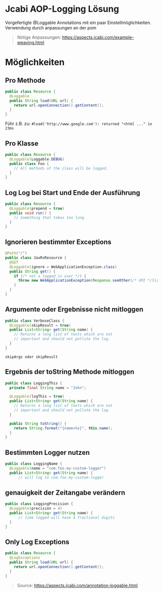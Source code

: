 # Jcabi AOP-Logging Lösung

Vorgefertigte @Loggable Annotations mit ein paar Einstellmöglichkeiten.
Verwendung durch anpassungen an der pom

> Nötige Anpassungen: https://aspects.jcabi.com/example-weaving.html

# Möglichkeiten

## Pro Methode

```java
public class Resource {
  @Loggable
  public String load(URL url) {
    return url.openConnection().getContent();
  }
}
```

Führ z.B. zu:
`#load('http://www.google.com'): returned "<html ..." in 23ms`

## Pro Klasse

```java
public class Resource {
  @Loggable(Loggable.DEBUG)
  public class Foo {
    // All methods of the class will be logged.
  }
}
```

## Log Log bei Start und Ende der Ausführung

```java
public class Resource {
  @Loggable(prepend = true)
  public void run() {
    // Something that takes too long.
  }
}
```

## Ignorieren bestimmter Exceptions

```java
@Path("/")
public class JaxRsResource {
  @GET
  @Loggable(ignore = WebApplicationException.class)
  public String get() {
    if (/* not a logged in user */) {
      throw new WebApplicationException(Response.seeOther(/* URI */));
    }
  }
}
```

## Argumente oder Ergebnisse nicht mitloggen

```java
public class VerboseClass {
  @Loggable(skipResult = true)
  public List<String> get(String name) {
    // Returns a long list of texts which are not
    // important and should not pollute the log.
  }
}
```

`skipArgs oder skipResult ` 

## Ergebnis der toString Methode mitloggen

```java
public class LoggingThis {
  private final String name = "John";

  @Loggable(logThis = true)
  public List<String> get(String name) {
    // Returns a long list of texts which are not
    // important and should not pollute the log.
  }

  public String toString() {
    return String.format("{name=%s}", this.name);
  }
}
```

## Bestimmten Logger nutzen

```java
public class LoggingName {
  @Loggable(name = "com.foo.my-custom-logger")
  public List<String> get(String name) {
      // will log to com.foo.my-custom-logger
```

## genauigkeit der Zeitangabe verändern

```java 
public class LoggingPrecision {
  @Loggable(precision = 4)
  public List<String> get(String name) {
      // time logged will have 4 fractional digits
  }
}
```

## Only Log Exceptions

```java
public class Resource {
  @LogExceptions
  public String load(URL url) {
    return url.openConnection().getContent();
  }
}
```

> Source: https://aspects.jcabi.com/annotation-loggable.html
